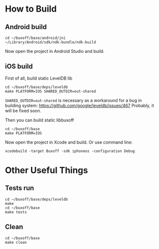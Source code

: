 # How to Build

## Android build
```
cd ~/buxoff/base/android/jni
~/Library/Android/sdk/ndk-bundle/ndk-build
```

Now open the project in Android Studio and build.

## iOS build

First of all, build static LevelDB lib
```
cd ~/buxoff/base/deps/leveldb
make PLATFORM=IOS SHARED_OUTDIR=out-shared
```

`SHARED_OUTDIR=out-shared` is necessary as a workaround for a bug in building system:
https://github.com/google/leveldb/issues/467
Probably, it will be fixed soon.

Then you can build static libbuxoff
```
cd ~/buxoff/base
make PLATFORM=IOS
```

Now open the project in Xcode and build. Or use command line:
```
xcodebuild -target Buxoff -sdk iphoneos -configuration Debug
```


# Other Useful Things

## Tests run
```
cd ~/buxoff/base/deps/leveldb
make
cd ~/buxoff/base
make tests
```

## Clean
```
cd ~/buxoff/base
make clean
```
